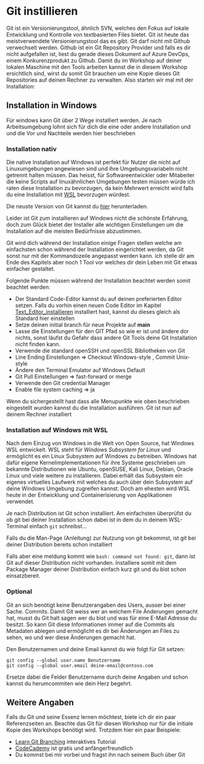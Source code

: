 # Git instillieren
Git ist ein Versionierungstool, ähnlich SVN, welches den Fokus auf lokale Entwicklung und Kontrolle von textbasierten Files bietet. Git ist heute das meistverwendete Versionierungstool das es gibt. Git darf nicht mit Github verwechselt werden. Github ist ein Git Repository Provider und falls es dir nicht aufgefallen ist, liest du gerade dieses Dokument auf Azure DevOps, einem Konkurenzprodukt zu Github. Damit du im Workshop auf deiner lokalen Maschine mit den Tools arbeiten kannst die in diesem Workshop ersichtlich sind, wirst du somit Git brauchen um eine Kopie dieses Git Repositories auf deinen Rechner zu verwalten. Also starten wir mal mit der Installation:

## Installation in Windows
Für windows kann Git über 2 Wege installiert werden. Je nach Arbeitsumgebung lohnt sich für dich die eine oder andere Installation und und die Vor und Nachteile werden hier beschrieben

### Installation nativ
Die native Installation auf Windows ist perfekt für Nutzer die nicht auf Linuxumgebungen angewiesen sind und ihre Umgebungsvariabeln nicht getrennt halten müssen. Das heisst, für Softwareentwickler oder Mitabeiter die keine Scripts auf linuxähnlichen Umgebungen testen müssen würde ich raten diese Installation zu bevorzugen, da kein Mehrwert erreicht wird falls du eine Installation mit [WSL](https://learn.microsoft.com/de-de/windows/wsl/about) bevorzugen würdest.

Die neuste Version von Git kannst du [hier](https://github.com/git-for-windows/git/releases/download/v2.43.0.windows.1/Git-2.43.0-64-bit.exe) herunterladen.

Leider ist Git zum installieren auf Windows nicht die schönste Erfahrung, doch zum Glück bietet der Installer alle wichtigen Einstellungen um die Installation auf die meisten Bedürfnisse abzustimmen.

Git wird dich während der Installation einige Fragen stellen welche am einfachsten schon während der Installation eingerichtet werden, da Git sonst nur mit der Kommandozeile angepasst werden kann. ich stelle dir am Ende des Kapitels aber noch 1 Tool vor welches dir dein Leben mit Git etwas einfacher gestaltet.

Folgende Punkte müssen während der Installation beachtet werden somit beachtet werden:

- Der Standard Code-Editor kannst du auf deinen preferierten Editor setzen. Falls du vorhin einen neuen Code Editor im Kapitel [Text_Editor_installieren](https://dev.azure.com/Rebsamen-Group/_git/Netzwerk-Workshop?path=/00_Voraussetzungen/01_Text-Editor_installieren.md) installiert hast, kannst du dieses gleich als Standard hier einstellen
- Setze deinen initial branch für neue Projekte auf **main**
- Lasse die Einstellungen für den GIT Pfad so wie er ist und ändere dor nichts, sonst läufst du Gefahr dass andere Git Tools deine Git Installation nicht finden kann.
- Verwende die standard openSSH und openSSL Bibliotheken von Git
- Line Ending Einstellungen => Checkout Windows-style , Commit Unix-style
- Ändere den Terminal Emulator auf Windows Default
- Git Pull Einstellungen => fast-forward or merge
- Verwende den Git credential Manager
- Enable file system caching => ja

Wenn du sichergestellt hast dass alle Menupunkte wie oben beschrieben eingestellt wurden kannst du die Installation ausführen. Git ist nun auf deinem Rechner installiert

### Installation auf Windows mit WSL
Nach dem Einzug von Windows in die Welt von Open Source, hat Windows WSL entwickelt. WSL steht für *Windows Subsystem for Linux* und ermöglicht es ein Linux Subsystem auf Windows zu betreiben. Windows hat dafür eigene Kernelimplementationen für ihre Systeme geschrieben um bekannte Distributionen wie Ubuntu, openSUSE, Kali Linux, Debian, Oracle Linux und viele weitere zu installieren. Dabei erhält das Subsystem ein eigenes virtuelles Laufwerk mit welches du auch über dein Subsystem auf deine Windows Umgebung zugreifen kannst. Doch am ehesten wird WSL heute in der Entwicklung und Containerisierung von Applikationen verwendet.

Je nach Distribution ist Git schon installiert. Am einfachsten überprüfst du ob git bei deiner Installation schon dabei ist in dem du in deinem WSL-Terminal einfach `git` schreibst...

Falls du die Man-Page (Anleitung) zur Nutzung von git bekommst, ist git bei deiner Distribution bereits schon installiert

Falls aber eine meldung kommt wie `bash: command not found: git`, dann ist Git auf dieser Distribution nicht vorhanden. Installiere somit mit dem Package Manager deiner Distribution einfach kurz git und du bist schon einsatzbereit.


### Optional
Git an sich benötigt keine Benutzerangaben des Users, ausser bei einer Sache. Commits. Damit Git weiss wer an welchem File Änderungen gemacht hat, musst du Git halt sagen wer du bist und was für eine E-Mail Adresse du besitzt. So kann Git diese Informationen immer auf die Commits als Metadaten ablegen und ermöglicht es dir bei Änderungen an Files zu sehen, wo und wer diese Änderungen gemacht hat.

Den Benutzernamen und deine Email kannst du wie folgt für Git setzen:
```
git config --global user.name Benutzername
git config --global user.email deine-email@contoso.com
```
Ersetze dabei die Felder Benutzername durch deine Angaben und schon kannst du herumcommiten wie dein Herz begehrt.

## Weitere Angaben
Falls du Git und seine Essenz lernen möchtest, biete ich dir ein paar Referenzseiten an. Beachte das Git für diesen Workshop nur für die initiale Kopie des Workshops benötigt wird. Trotzdem hier ein paar Beispiele:

- [Learn Git Branching](https://learngitbranching.js.org/) interaktives Tutorial
- [CodeCademy](https://www.codecademy.com/learn/learn-git) ist gratis und anfängerfreundlich
- Du kommst bei mir vorbei und fragst ihn nach seinem Buch über Git
